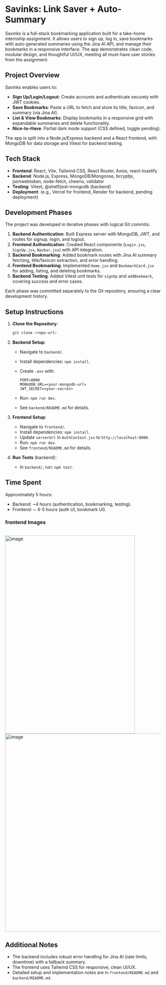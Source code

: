 # Savinks: Link Saver + Auto-Summary

Savinks is a full-stack bookmarking application built for a take-home internship assignment. It allows users to sign up, log in, save bookmarks with auto-generated summaries using the Jina AI API, and manage their bookmarks in a responsive interface. The app demonstrates clean code, modular design, and thoughtful UI/UX, meeting all must-have user stories from the assignment.

## Project Overview

Savinks enables users to:

- **Sign Up/Login/Logout**: Create accounts and authenticate securely with JWT cookies.
- **Save Bookmarks**: Paste a URL to fetch and store its title, favicon, and summary (via Jina AI).
- **List & View Bookmarks**: Display bookmarks in a responsive grid with expandable summaries and delete functionality.
- **Nice-to-Have**: Partial dark mode support (CSS defined, toggle pending).

The app is split into a Node.js/Express backend and a React frontend, with MongoDB for data storage and Vitest for backend testing.

## Tech Stack

- **Frontend**: React, Vite, Tailwind CSS, React Router, Axios, react-toastify
- **Backend**: Node.js, Express, MongoDB/Mongoose, bcryptjs, jsonwebtoken, node-fetch, cheerio, validator
- **Testing**: Vitest, @shelf/jest-mongodb (backend)
- **Deployment**: (e.g., Vercel for frontend, Render for backend, pending deployment)

## Development Phases

The project was developed in iterative phases with logical Git commits:

1. **Backend Authentication**: Built Express server with MongoDB, JWT, and routes for signup, login, and logout.
2. **Frontend Authentication**: Created React components (`Login.jsx`, `SignUp.jsx`, `Navbar.jsx`) with API integration.
3. **Backend Bookmarking**: Added bookmark routes with Jina AI summary fetching, title/favicon extraction, and error handling.
4. **Frontend Bookmarking**: Implemented `Home.jsx` and `BookmarkCard.jsx` for adding, listing, and deleting bookmarks.
5. **Backend Testing**: Added Vitest unit tests for `signUp` and `addBookmark`, covering success and error cases.

Each phase was committed separately to the Git repository, ensuring a clear development history.

## Setup Instructions

1. **Clone the Repository**:

   ```bash
   git clone <repo-url>
   ```
2. **Backend Setup**:
   - Navigate to `backend/`.
   - Install dependencies: `npm install`.
   - Create `.env` with:

     ```env
     PORT=8000
     MONGODB_URL=<your-mongodb-url>
     JWT_SECRET=<your-secret>
     ```
   - Run: `npm run dev`.
   - See `backend/README.md` for details.
3. **Frontend Setup**:
   - Navigate to `frontend/`.
   - Install dependencies: `npm install`.
   - Update `serverUrl` in `AuthContext.jsx` to `http://localhost:8000`.
   - Run: `npm run dev`.
   - See `frontend/README.md` for details.
4. **Run Tests** (backend):
   - In `backend/`, run: `npm test`.

## Time Spent

Approximately 5 hours:

- Backend: \~4 hours (authentication, bookmarking, testing).
- Frontend: \~ 4-5 hours (auth UI, bookmark UI).


### frontend Images
<br/>
<img width="420" height="640" alt="image" src="https://github.com/user-attachments/assets/adb14955-aa9e-407c-ab21-de221ae58a45" />
<br/>
<img width="640" height="640" alt="image" src="https://github.com/user-attachments/assets/e4ff4cca-9bde-4e97-8e3a-9227b8c0aaf8" />



## Additional Notes

- The backend includes robust error handling for Jina AI (rate limits, downtime) with a fallback summary.
- The frontend uses Tailwind CSS for responsive, clean UI/UX.
- Detailed setup and implementation notes are in `frontend/README.md` and `backend/README.md`.
